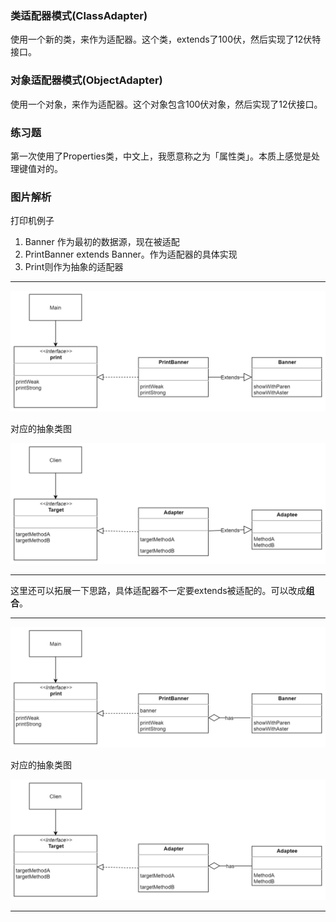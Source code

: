 ### 类适配器模式(ClassAdapter)
使用一个新的类，来作为适配器。这个类，extends了100伏，然后实现了12伏特接口。

### 对象适配器模式(ObjectAdapter)
使用一个对象，来作为适配器。这个对象包含100伏对象，然后实现了12伏接口。

### 练习题
第一次使用了Properties类，中文上，我愿意称之为「属性类」。本质上感觉是处理键值对的。

### 图片解析

打印机例子
1. Banner 作为最初的数据源，现在被适配
2. PrintBanner extends Banner。作为适配器的具体实现
3. Print则作为抽象的适配器
---
![类适配器模式](./resources/Adapter_class.jpg)

对应的抽象类图

![类适配器模式抽象类图](./resources/Adapter_class_abstract.jpg)

---

这里还可以拓展一下思路，具体适配器不一定要extends被适配的。可以改成**组合**。

---
![类适配器模式](./resources/Adapter_object.jpg)

对应的抽象类图

![类适配器模式抽象类图](./resources/Adapter_object_abstract.jpg)

---


